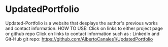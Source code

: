 # UpdatedPortfolio
Updated-Portfolio is a website that desplays the author's previous works and contact information.
HOW TO USE:
Click on links to either project page or github repo
Click on links to contact information such as : LinkedIn and Git-Hub
git repo: https://github.com/AlbertoCanales1/UpdatedPortfolio
